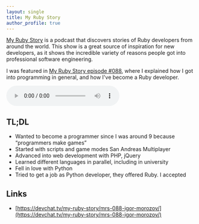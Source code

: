 ```yaml
---
layout: single
title: My Ruby Story
author_profile: true
---
```


[My Ruby Story](https://devchat.tv/my-ruby-story/) is a podcast that discovers stories of 
Ruby developers from around the world. This show is a great source of inspiration for new
developers, as it shows the incredible variety of reasons people got into professional
software engineering. 

I was featured in [My Ruby Story episode #088](https://devchat.tv/my-ruby-story/mrs-088-igor-morozov/), where
I explained how I got into programming in general, and how I've become a Ruby developer.

<audio src="https://devchat.cachefly.net/my-ruby-story/MRS_088_Igor_Morozov.mp3" controls></audio>

<!-- excerpt -->

## TL;DL

* Wanted to become a programmer since I was around 9 because “programmers make games”
* Started with scripts and game modes San Andreas Multiplayer
* Advanced into web development with PHP, jQuery
* Learned different languages in parallel, including in university
* Fell in love with Python
* Tried to get a job as Python developer, they offered Ruby. I accepted

## Links

* [https://devchat.tv/my-ruby-story/mrs-088-igor-morozov/](https://devchat.tv/my-ruby-story/mrs-088-igor-morozov/)
